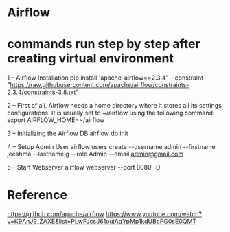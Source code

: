 # Airflow

# commands run step by step after creating virtual environment

1 – Airflow Installation
 pip install 'apache-airflow==2.3.4'  --constraint "https://raw.githubusercontent.com/apache/airflow/constraints-2.3.4/constraints-3.8.txt" 

2 – First of all, Airflow needs a home directory where it stores all its settings, configurations. It is usually set to ~/airflow using the following command:
 export AIRFLOW_HOME=~/airflow

3 – Initializing the Airflow DB
 airflow db init

4 – Setup Admin User
 airflow users create --username admin --firstname jeeshma --lastname g --role Admin --email admin@gmail.com

5 – Start Webserver
 airflow webserver --port 8080 -D



# Reference
https://github.com/apache/airflow
https://www.youtube.com/watch?v=K9AnJ9_ZAXE&list=PLwFJcsJ61oujAqYpMp1kdUBcPG0sE0QMT